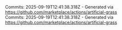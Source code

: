 Commits: 2025-09-19T12:41:38.318Z - Generated via https://github.com/marketplace/actions/artificial-grass
<br>
Commits: 2025-09-19T12:41:38.318Z - Generated via https://github.com/marketplace/actions/artificial-grass
<br>
